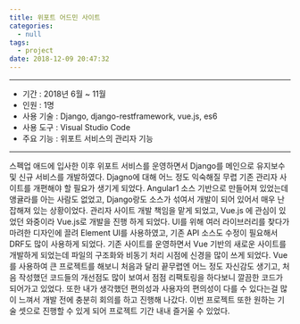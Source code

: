 ```yaml
---
title: 위포트 어드민 사이트
categories:
  - null
tags:
  - project
date: 2018-12-09 20:47:32
---
```



---

- 기간 : 2018년 6월 ~ 11월
- 인원 : 1명
- 사용 기술 : Django, django-restframework, vue.js, es6
- 사용 도구 : Visual Studio Code
- 주요 기능 : 위포트 서비스의 관리자 기능

---

스펙업 애드에 입사한 이후 위포트 서비스를 운영하면서 Django를 메인으로 유지보수 및 신규 서비스를 개발하였다.
Djagno에 대해 어느 정도 익숙해질 무렵 기존 관리자 사이트를 개편해야 할 필요가 생기게 되었다. 
Angular1 소스 기반으로 만들어져 있었는데 앵귤라를 아는 사람도 없었고, Django랑도 소스가 섞여서 개발이 되어 있어서 매우 난잡해져 있는 상황이었다. 관리자 사이트 개발 책임을 맡게 되었고, Vue.js 에 관심이 있었던 와중이라 Vue.js로 개발을 진행 하게 되었다.
UI를 위해 여러 라이브러리를 찾다가 마려한 디자인에 끌려 Element UI를 사용하였고, 기존 API 소스도 수정이 필요해서 DRF도 많이 사용하게 되었다.
기존 사이트를 운영하면서 Vue 기반의 새로운 사이트를 개발하게 되었는데 파일의 구조화와 비동기 처리 시점에 신경을 많이 쓰게 되었다.
Vue를 사용하여 큰 프로젝트를 해보니 처음과 달리 끝무렵엔 어느 정도 자신감도 생기고, 처음 작성했던 코드들의 개선점도 많이 보여서 점점 리팩토링을 하다보니 깔끔한 코드가 되어가고 있었다.
또한 내가 생각했던 편의성과 사용자의 편의성이 다를 수 있다는걸 많이 느껴서 개발 전에 충분히 회의를 하고 진행해 나갔다.
이번 프로젝트 또한 원하는 기술 셋으로 진행할 수 있게 되어 프로젝트 기간 내내 즐거울 수 있었다.
